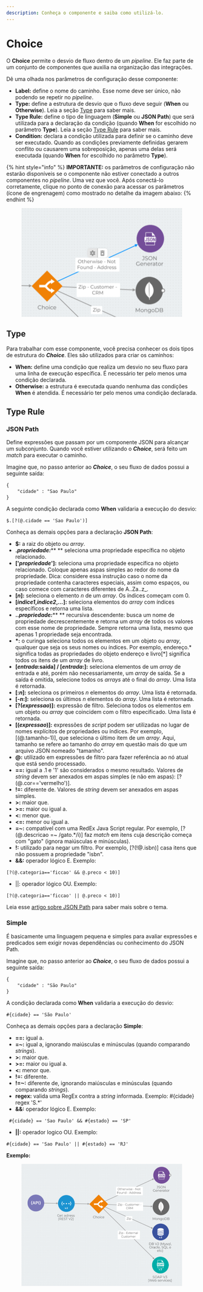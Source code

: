 ```yaml
---
description: Conheça o componente e saiba como utilizá-lo.
---
```


# Choice

O **Choice** permite o desvio de fluxo dentro de um _pipeline_. Ele faz parte de um conjunto de componentes que auxilia na organização das integrações.   &#x20;

Dê uma olhada nos parâmetros de configuração desse componente:

* **Label:** define o nome do caminho. Esse nome deve ser único, não podendo se repetir no _pipeline_.
* **Type:** define a estrutura de desvio que o fluxo deve seguir (**When** ou **Otherwise**). Leia a seção [Type](choice.md#type) para saber mais.
* **Type Rule:** define o tipo de linguagem (**Simple** ou **JSON Path**) que será utilizada para a declaração da condição (quando **When** for escolhido no parâmetro **Type**). Leia a seção [Type Rule](choice.md#type-rules) para saber mais.
* **Condition:** declara a condição utilizada para definir se o caminho deve ser executado. Quando as condições previamente definidas gerarem conflito ou causarem uma sobreposição, apenas uma delas será executada (quando **When** for escolhido no parâmetro **Type**).

{% hint style="info" %}
**IMPORTANTE:** os parâmetros de configuração não estarão disponíveis se o componente não estiver conectado a outros componentes no _pipeline_. Uma vez que você. Após conectá-lo corretamente, clique no ponto de conexão para acessar os parâmetros (ícone de engrenagem) como mostrado no detalhe da imagem abaixo:
{% endhint %}

<figure><img src="../../.gitbook/assets/Choice_image detail update_fev2023.png" alt=""><figcaption></figcaption></figure>

## Type

Para trabalhar com esse componente, você precisa conhecer os dois tipos de estrutura do _**Choice**_. Eles são utilizados para criar os caminhos:&#x20;

* **When:** define uma condição que realiza um desvio no seu fluxo para uma linha de execução específica. É necessário ter pelo menos uma condição declarada.&#x20;
* **Otherwise:** a estrutura é executada quando nenhuma das condições **When** é atendida. É necessário ter pelo menos uma condição declarada.&#x20;

## Type Rule <a href="#type-rules" id="type-rules"></a>

### **JSON Path**

Define expressões que passam por um componente JSON para alcançar um subconjunto. Quando você estiver utilizando o _**Choice**_, será feito um _match_ para executar o caminho.\
&#x20;

Imagine que, no passo anterior ao _**Choice**_, o seu fluxo de dados possui a seguinte saída:

```
{
    "cidade" : "Sao Paulo"
}
```

A seguinte condição declarada como **When** validaria a execução do desvio:

```
$.[?(@.cidade == 'Sao Paulo')]
```

&#x20;            &#x20;

Conheça as demais opções para a declaração **JSON Path**:

* **$:** a raiz do objeto ou _array_.
* **.**_**propriedade:**_** ** seleciona uma propriedade específica no objeto relacionado.
* **\['**_**propriedade**_**']:** seleciona uma propriedade específica no objeto relacionado. Coloque apenas aspas simples ao redor do nome da propriedade. Dica: considere essa instrução caso o nome da propriedade contenha caracteres especiais, assim como espaços, ou caso comece com caracteres diferentes de A..Za..z\_.
* **\[**_**n**_**]:** seleciona o elemento _n_ de um _array_. Os índices começam com 0.
* **\[**_**indice1**_**,**_**indice2**_**,**_**…**_**]:** seleciona elementos do _array_ com índices específicos e retorna uma lista.
* **..**_**propriedade:**_** ** recursiva descendente: busca um nome de propriedade decrescentemente e retorna um _array_ de todos os valores com esse nome de propriedade. Sempre retorna uma lista, mesmo que apenas 1 propriedade seja encontrada.
* **\*:** o curinga seleciona todos os elementos em um objeto ou _array_, qualquer que seja os seus nomes ou índices. Por exemplo, endereço.\* significa todas as propriedades do objeto endereço e livro\[\*] significa todos os itens de um _array_ de livro.
* **\[**_**entrada**_**:saida] / \[**_**entrada**_**:]:** seleciona elementos de um _array_ de entrada e até, porém não necessariamente, um _array_ de saída. Se a saída é omitida, selecione todos os _arrays_ até o final do _array_. Uma lista é retornada.
* **\[:**_**n**_**]:** seleciona os primeiros _n_ elementos do _array_. Uma lista é retornada.
* **\[**_**-n**_**:]:** seleciona os últimos _n_ elementos do _array_. Uma lista é retornada.
* **\[?(**_**expressao**_**)]:** expressão de filtro. Seleciona todos os elementos em um objeto ou _array_ que coincidem com o filtro especificado. Uma lista é retornada.
* **\[(**_**expressao**_**)]:** expressões de _script_ podem ser utilizadas no lugar de nomes explícitos de propriedades ou índices. Por exemplo, \[(@.tamanho-1)], que seleciona o último item de um _array_. Aqui, tamanho se refere ao tamanho do _array_ em questão mais do que um arquivo JSON nomeado "tamanho".
* **@:** utilizado em expressões de filtro para fazer referência ao nó atual que está sendo processado.
* **==:** igual a .1 e '1' são considerados o mesmo resultado. Valores de _string_ devem ser anexados em aspas simples (e não em aspas): \[?(@.cor=='vermelho')].
* **!=:** diferente de. Valores de _string_ devem ser anexados em aspas simples.
* **>:** maior que.
* **>=:** maior ou igual a.
* **<:** menor que.
* **<=:** menor ou igual a.
* **=\~:** compatível com uma RedEx Java Script regular. Por exemplo, \[?(@.descricao =\~ /gato.\*/i)] faz _match_ em itens cuja descrição começa com "gato" (ignora maiúsculas e minúsculas).&#x20;
* **!:** utilizado para negar um filtro. Por exemplo, \[?(!@.isbn)] casa itens que não possuem a propriedade "isbn".&#x20;
* **&&:** operador lógico E. Exemplo:

```
[?(@.categoria=='ficcao' && @.preco < 10)]
```

* ||: operador lógico OU. Exemplo:

```
[?(@.categoria=='ficcao' || @.preco < 10)]
```

Leia esse [artigo sobre JSON Path](https://goessner.net/articles/JsonPath/) para saber mais sobre o tema.

### Simple <a href="#simple" id="simple"></a>

É basicamente uma linguagem pequena e simples para avaliar expressões e predicados sem exigir novas dependências ou conhecimento do JSON Path.\
&#x20;             &#x20;

Imagine que, no passo anterior ao _**Choice**_, o seu fluxo de dados possui a seguinte saída:

```
{
    "cidade" : "São Paulo"
}
```

&#x20;A condição declarada como **When** validaria a execução do desvio:

```
#{cidade} == 'São Paulo'
```

&#x20;       &#x20;

Conheça as demais opções para a declaração **Simple**:

* **==:** igual a.
* **=\~:** igual a, ignorando maiúsculas e minúsculas (quando comparando _strings_).
* **>:** maior que.
* **>=:** maior ou igual a.
* **<:** menor que.
* **!=:** diferente.
* **!=\~:** diferente de, ignorando maiúsculas e minúsculas (quando comparando _strings_).
* **regex:** valida uma RegEx contra a _string_ informada. Exemplo: #{cidade} regex 'S.\*'
* **&&:** operador lógico E. Exemplo:

```
 #{cidade} == 'Sao Paulo' && #{estado} == 'SP'
```

* **||:** operador logico OU. Exemplo:

```
#{cidade} == 'Sao Paulo' || #{estado} == 'RJ'
```

&#x20;                    &#x20;

&#x20;**Exemplo:**

<figure><img src="../../.gitbook/assets/Choice_example update_fev2023.png" alt=""><figcaption></figcaption></figure>
